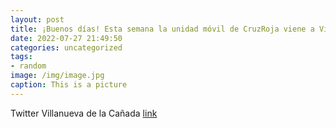 ```yaml
---
layout: post
title: ¡Buenos días! Esta semana la unidad móvil de CruzRoja viene a VillanuevaDeLaCañada. Hay muchas razones para donar sangre, como...
date: 2022-07-27 21:49:50
categories: uncategorized
tags:
- random
image: /img/image.jpg
caption: This is a picture
---
```

Twitter Villanueva de la Cañada [link](https://twitter.com/AytoVDLCanada/status/1552210866082390017)
